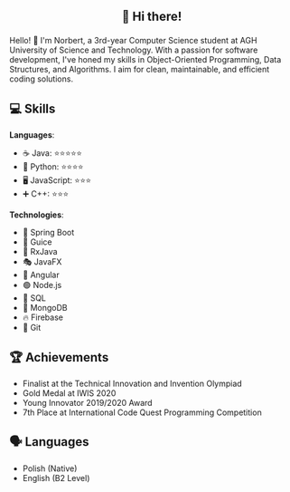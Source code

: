 

## <p align="center">:wave: Hi there!</p>
Hello! 👋 I'm Norbert, a 3rd-year Computer Science student at AGH University of Science and Technology. With a passion for software development, I've honed my skills in Object-Oriented Programming, Data Structures, and Algorithms. I aim for clean, maintainable, and efficient coding solutions.

## 💻 Skills
**Languages**:
- ☕ Java: ⭐⭐⭐⭐⭐
- 🐍 Python: ⭐⭐⭐⭐
- 🖥️ JavaScript: ⭐⭐⭐
- ➕ C++: ⭐⭐⭐

**Technologies**:
- 🌱 Spring Boot
- 🧪 Guice
- 🔄 RxJava
- 🎭 JavaFX
- 🔲 Angular
- 🟢 Node.js
- 💾 SQL
- 🍃 MongoDB
- 🔥 Firebase
- 🐙 Git

## 🏆 Achievements
- Finalist at the Technical Innovation and Invention Olympiad
- Gold Medal at IWIS 2020
- Young Innovator 2019/2020 Award
- 7th Place at International Code Quest Programming Competition

## 🗣️ Languages
- Polish (Native)
- English (B2 Level)

